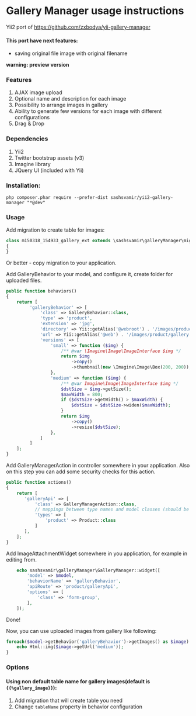 # Gallery Manager usage instructions

Yii2 port of https://github.com/zxbodya/yii-gallery-manager

#### This port have next features:
- saving original file image with original filename

**warning: preview version**


### Features

1. AJAX image upload
2. Optional name and description for each image
3. Possibility to arrange images in gallery
4. Ability to generate few versions for each image with different configurations
5. Drag & Drop

### Dependencies

1. Yii2
2. Twitter bootstrap assets (v3)
3. Imagine library
4. JQuery UI (included with Yii)


### Installation:

`php composer.phar require --prefer-dist sashsvamir/yii2-gallery-manager "*@dev"`


### Usage

Add migration to create table for images:

```php
class m150318_154933_gallery_ext extends \sashsvamir\galleryManager\migrations\m140930_003227_gallery_manager
{
}
```
Or better - copy migration to your application.

Add GalleryBehavior to your model, and configure it, create folder for uploaded files.

```php
public function behaviors()
{
    return [
         'galleryBehavior' => [
             'class' => GalleryBehavior::class,
             'type' => 'product',
             'extension' => 'jpg',
             'directory' => Yii::getAlias('@webroot') . '/images/product/gallery',
             'url' => Yii::getAlias('@web') . '/images/product/gallery',
             'versions' => [
                 'small' => function ($img) {
                     /** @var \Imagine\Image\ImageInterface $img */
                     return $img
                         ->copy()
                         ->thumbnail(new \Imagine\Image\Box(200, 200));
                 },
                 'medium' => function ($img) {
                     /** @var Imagine\Image\ImageInterface $img */
                     $dstSize = $img->getSize();
                     $maxWidth = 800;
                     if ($dstSize->getWidth() > $maxWidth) {
                         $dstSize = $dstSize->widen($maxWidth);
                     }
                     return $img
                         ->copy()
                         ->resize($dstSize);
                 },
             ]
         ]
    ];
}
```


Add GalleryManagerAction in controller somewhere in your application. Also on this step you can add some security checks for this action.

```php
public function actions()
{
    return [
       'galleryApi' => [
           'class' => GalleryManagerAction::class,
           // mappings between type names and model classes (should be the same as in behaviour)
           'types' => [
               'product' => Product::class
           ]
       ],
    ];
}
```
        
Add ImageAttachmentWidget somewhere in you application, for example in editing from.

```php
    echo sashsvamir\galleryManager\GalleryManager::widget([
        'model' => $model,
        'behaviorName' => 'galleryBehavior',
        'apiRoute' => 'product/galleryApi',
        'options' => [
            'class' => 'form-group',
        ],
    ]);
```
        
Done!
 
Now, you can use uploaded images from gallery like following:

```php
foreach($model->getBehavior('galleryBehavior')->getImages() as $image) {
    echo Html::img($image->getUrl('medium'));
}
```


### Options 

#### Using non default table name for gallery images(default is `{{%gallery_image}}`):

1. Add migration that will create table you need
2. Change `tableName` property in behavior configuration
